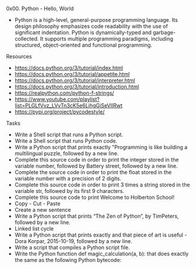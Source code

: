 0x00. Python - Hello, World
* Python is a high-level, general-purpose programming language. Its design philosophy emphasizes code readability with the use of significant indentation. Python is dynamically-typed and garbage-collected. It supports multiple programming paradigms, including structured, object-oriented and functional programming.

Resources
* https://docs.python.org/3/tutorial/index.html
* https://docs.python.org/3/tutorial/appetite.html
* https://docs.python.org/3/tutorial/interpreter.html
* https://docs.python.org/3/tutorial/introduction.html
* https://realpython.com/python-f-strings/
* https://www.youtube.com/playlist?list=PLGLfVvz_LVvTn3cK5e6LjhgGiSeVlIRwt
* https://pypi.org/project/pycodestyle/

Tasks
* Write a Shell script that runs a Python script.
* Write a Shell script that runs Python code.
* Write a Python script that prints exactly "Programming is like building a multilingual puzzle, followed by a new line.
* Complete this source code in order to print the integer stored in the variable number, followed by Battery street, followed by a new line.
* Complete the source code in order to print the float stored in the variable number with a precision of 2 digits.
* Complete this source code in order to print 3 times a string stored in the variable str, followed by its first 9 characters.
* Complete this source code to print Welcome to Holberton School!
* Copy - Cut - Paste
* Create a new sentence
* Write a Python script that prints “The Zen of Python”, by TimPeters, followed by a new line.
* Linked list cycle
* Write a Python script that prints exactly and that piece of art is useful - Dora Korpar, 2015-10-19, followed by a new line.
* Write a script that compiles a Python script file.
 * Write the Python function def magic_calculation(a, b): that does exactly the same as the following Python bytecode:

